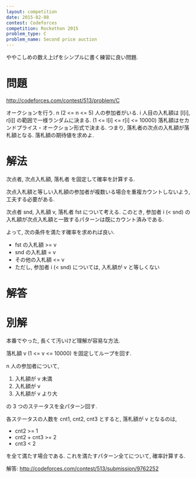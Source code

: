 ```yaml
---
layout: competition
date: 2015-02-08
contest: Codeforces
competition: Rockethon 2015
problem_type: C
problem_name: Second price auction
---
```


ややこしめの数え上げをシンプルに書く練習に良い問題.

# 問題

<http://codeforces.com/contest/513/problem/C>

オークションを行う. n (2 <= n <= 5) 人の参加者がいる. 
i 人目の入札額は [l[i], r[i]] の範囲で一様ランダムに決まる. (1 <= l[i] <= r[i] <= 10000)
落札額はセカンドプライス・オークション形式で決まる. つまり, 落札者の次点の入札額が落札額となる. 
落札額の期待値を求めよ.

# 解法

次点者, 次点入札額, 落札者 を固定して確率を計算する.

次点入札額と等しい入札額の参加者が複数いる場合を重複カウントしないよう, 工夫する必要がある.

次点者 snd, 入札額 v, 落札者 fst について考える. このとき, 参加者 i (< snd) の入札額が次点入札額と一致するパターンは既にカウント済みである.

よって, 次の条件を満たす確率を求めれば良い.

- fst の入札額 >= v
- snd の入札額 = v
- その他の入札額 <= v
- ただし, 参加者 i (< snd) については, 入札額が v と等しくない

# 解答

<script src="https://gist.github.com/na-o-ys/920922ef5803f6c01e75.js?file=c.cpp"></script>

# 別解

本番でやった, 長くて汚いけど理解が容易な方法.

落札額 v (1 <= v <= 10000) を固定してループを回す.

n 人の参加者について,

1. 入札額が v 未満
2. 入札額が v
3. 入札額が v より大

の 3 つのステータスを全パターン回す.

各ステータスの人数を cnt1, cnt2, cnt3 とすると, 落札額が v となるのは,

- cnt2 >= 1
- cnt2 + cnt3 >= 2
- cnt3 < 2

を全て満たす場合である. これを満たすパターン全てについて, 確率計算する.

解答: <http://codeforces.com/contest/513/submission/9762252>
